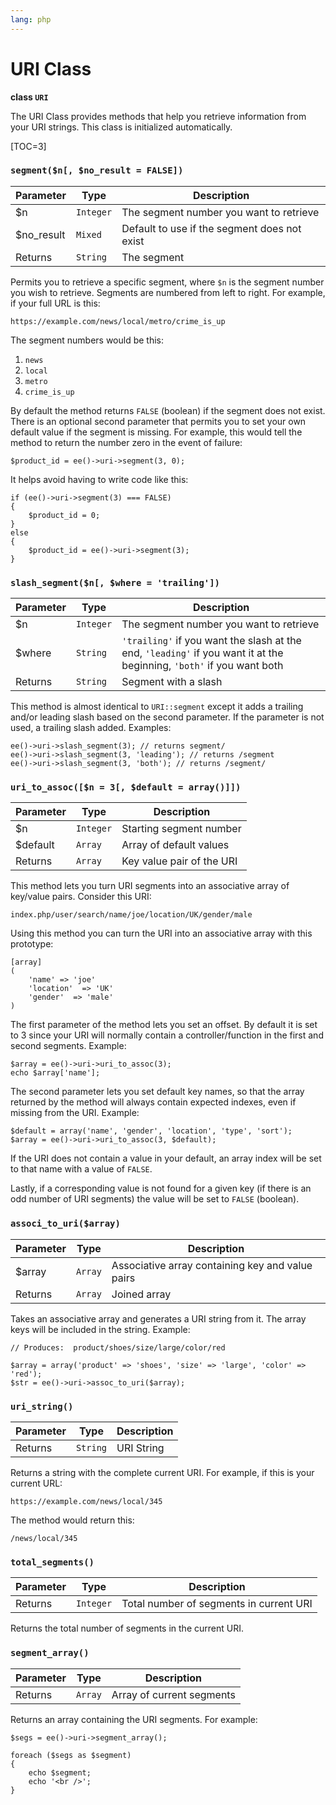 ```yaml
---
lang: php
---
```


<!--
    This source file is part of the open source project
    ExpressionEngine User Guide (https://github.com/ExpressionEngine/ExpressionEngine-User-Guide)

    @link      https://expressionengine.com/
    @copyright Copyright (c) 2003-2020, Packet Tide, LLC (https://ellislab.com)
    @license   https://expressionengine.com/license Licensed under Apache License, Version 2.0
-->

# URI Class

**class `URI`**

The URI Class provides methods that help you retrieve information from your URI strings. This class is initialized automatically.

[TOC=3]

### `segment($n[, $no_result = FALSE])`

| Parameter   | Type      | Description                                  |
| ----------- | --------- | -------------------------------------------- |
| \$n         | `Integer` | The segment number you want to retrieve      |
| \$no_result | `Mixed`   | Default to use if the segment does not exist |
| Returns     | `String`  | The segment                                  |

Permits you to retrieve a specific segment, where `$n` is the segment number you wish to retrieve. Segments are numbered from left to right. For example, if your full URL is this:

    https://example.com/news/local/metro/crime_is_up

The segment numbers would be this:

1.  `news`
2.  `local`
3.  `metro`
4.  `crime_is_up`

By default the method returns `FALSE` (boolean) if the segment does not exist. There is an optional second parameter that permits you to set your own default value if the segment is missing. For example, this would tell the method to return the number zero in the event of failure:

    $product_id = ee()->uri->segment(3, 0);

It helps avoid having to write code like this:

    if (ee()->uri->segment(3) === FALSE)
    {
        $product_id = 0;
    }
    else
    {
        $product_id = ee()->uri->segment(3);
    }

### `slash_segment($n[, $where = 'trailing'])`

| Parameter | Type      | Description                                                                                                           |
| --------- | --------- | --------------------------------------------------------------------------------------------------------------------- |
| \$n       | `Integer` | The segment number you want to retrieve                                                                               |
| \$where   | `String`  | `'trailing'` if you want the slash at the end, `'leading'` if you want it at the beginning, `'both'` if you want both |
| Returns   | `String`  | Segment with a slash                                                                                                  |

This method is almost identical to `URI::segment` except it adds a trailing and/or leading slash based on the second parameter. If the parameter is not used, a trailing slash added. Examples:

    ee()->uri->slash_segment(3); // returns segment/
    ee()->uri->slash_segment(3, 'leading'); // returns /segment
    ee()->uri->slash_segment(3, 'both'); // returns /segment/

### `uri_to_assoc([$n = 3[, $default = array()]])`

| Parameter | Type      | Description               |
| --------- | --------- | ------------------------- |
| \$n       | `Integer` | Starting segment number   |
| \$default | `Array`   | Array of default values   |
| Returns   | `Array`   | Key value pair of the URI |

This method lets you turn URI segments into an associative array of key/value pairs. Consider this URI:

    index.php/user/search/name/joe/location/UK/gender/male

Using this method you can turn the URI into an associative array with this prototype:

    [array]
    (
        'name' => 'joe'
        'location'  => 'UK'
        'gender'  => 'male'
    )

The first parameter of the method lets you set an offset. By default it is set to 3 since your URI will normally contain a controller/function in the first and second segments. Example:

    $array = ee()->uri->uri_to_assoc(3);
    echo $array['name'];

The second parameter lets you set default key names, so that the array returned by the method will always contain expected indexes, even if missing from the URI. Example:

    $default = array('name', 'gender', 'location', 'type', 'sort');
    $array = ee()->uri->uri_to_assoc(3, $default);

If the URI does not contain a value in your default, an array index will be set to that name with a value of `FALSE`.

Lastly, if a corresponding value is not found for a given key (if there is an odd number of URI segments) the value will be set to `FALSE` (boolean).

### `associ_to_uri($array)`

| Parameter | Type    | Description                                      |
| --------- | ------- | ------------------------------------------------ |
| \$array   | `Array` | Associative array containing key and value pairs |
| Returns   | `Array` | Joined array                                     |

Takes an associative array and generates a URI string from it. The array keys will be included in the string. Example:

    // Produces:  product/shoes/size/large/color/red

    $array = array('product' => 'shoes', 'size' => 'large', 'color' => 'red');
    $str = ee()->uri->assoc_to_uri($array);

### `uri_string()`

| Parameter | Type     | Description |
| --------- | -------- | ----------- |
| Returns   | `String` | URI String  |

Returns a string with the complete current URI. For example, if this is your current URL:

    https://example.com/news/local/345

The method would return this:

    /news/local/345

### `total_segments()`

| Parameter | Type      | Description                             |
| --------- | --------- | --------------------------------------- |
| Returns   | `Integer` | Total number of segments in current URI |

Returns the total number of segments in the current URI.

### `segment_array()`

| Parameter | Type    | Description               |
| --------- | ------- | ------------------------- |
| Returns   | `Array` | Array of current segments |

Returns an array containing the URI segments. For example:

    $segs = ee()->uri->segment_array();

    foreach ($segs as $segment)
    {
        echo $segment;
        echo '<br />';
    }
